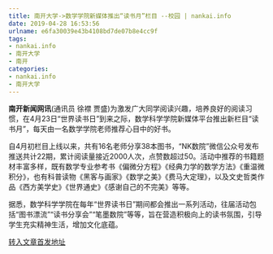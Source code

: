 ```yaml
---
title: 南开大学->数学学院新媒体推出“读书月”栏目 --校园 | nankai.info
date: 2019-04-28 16:53:56
urlname: e6fa30039e43b4108bd7de07b8e4cc9f
tags: 
- nankai.info
- 南开大学
- 南开
categories:
- nankai.info
- 南开大学
---
```


**南开新闻网讯**(通讯员 徐襟 贾盛)为激发广大同学阅读兴趣，培养良好的阅读习惯，在4月23日“世界读书日”到来之际，数学科学学院新媒体平台推出新栏目“读书月”，每天由一名数学学院老师推荐心目中的好书。

自4月初栏目上线以来，共有16名老师分享38本图书，“NK数院”微信公众号发布推送共计22期，累计阅读量接近2000人次，点赞数超过50。活动中推荐的书籍题材丰富多样，既有数学专业参考书《偏微分方程》《经典力学的数学方法》《重温微积分》，也有科普读物《黑客与画家》《数学之美》《费马大定理》，以及文史哲类作品《西方美学史》《世界通史》《感谢自己的不完美》等等。

据悉，数学科学学院在每年“世界读书日”期间都会推出一系列活动，往届活动包括“图书漂流”“读书分享会”“笔墨数院”等等，旨在营造积极向上的读书氛围，引导学生充实精神生活，增加文化底蕴。

[转入文章首发地址](http://news.nankai.edu.cn/qqxy/system/2019/04/24/000446954.shtml)